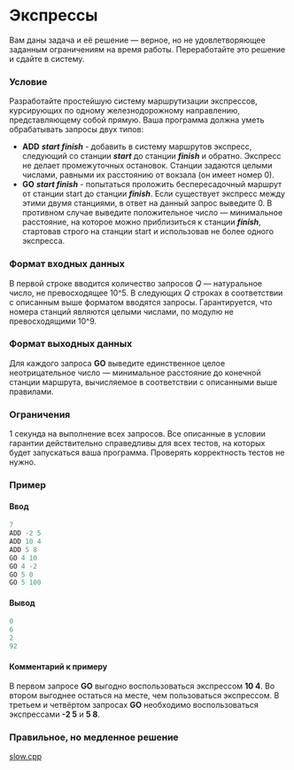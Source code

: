 # Экспрессы

Вам даны задача и её решение — верное, но не удовлетворяющее заданным ограничениям на время работы. Переработайте это решение и сдайте в систему.

### Условие

Разработайте простейшую систему маршрутизации экспрессов, курсирующих по одному железнодорожному направлению, представляющему собой прямую. Ваша программа должна уметь обрабатывать запросы двух типов:

* **ADD** ***start finish*** - добавить в систему маршрутов экспресс, следующий со станции ***start*** до станции ***finish*** и обратно. Экспресс не делает промежуточных остановок. Станции задаются целыми числами, равными их расстоянию от вокзала (он имеет номер 0).
* **GO** ***start finish*** - попытаться проложить беспересадочный маршрут от станции start до станции ***finish***. Если существует экспресс между этими двумя станциями, в ответ на данный запрос выведите 0. В противном случае выведите положительное число — минимальное расстояние, на которое можно приблизиться к станции ***finish***, стартовав строго на станции start и использовав не более одного экспресса.

### Формат входных данных

В первой строке вводится количество запросов *Q* — натуральное число, не превосходящее 10^5. В следующих *Q* строках в соответствии с описанным выше форматом вводятся запросы. Гарантируется, что номера станций являются целыми числами, по модулю не превосходящими 10^9.

### Формат выходных данных

Для каждого запроса **GO** выведите единственное целое неотрицательное число — минимальное расстояние до конечной станции маршрута, вычисляемое в соответствии с описанными выше правилами.

### Ограничения

1 секунда на выполнение всех запросов. Все описанные в условии гарантии действительно справедливы для всех тестов, на которых будет запускаться ваша программа. Проверять корректность тестов не нужно.

### Пример

#### Ввод

```objectivec
7
ADD -2 5
ADD 10 4
ADD 5 8
GO 4 10
GO 4 -2
GO 5 0
GO 5 100
```
#### Вывод
```objectivec
0
6
2
92
```
#### Комментарий к примеру

В первом запросе **GO** выгодно воспользоваться экспрессом **10 4**. Во втором выгоднее остаться на месте, чем пользоваться экспрессом. В третьем и четвёртом запросах **GO** необходимо воспользоваться экспрессами **-2 5** и **5 8**.

### Правильное, но медленное решение

[slow.cpp](source/slow.cpp)
